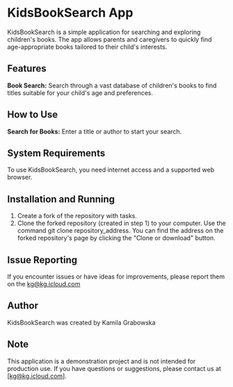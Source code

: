 # KidsBookSearch App

KidsBookSearch is a simple application for searching and exploring children's books. The app allows parents and caregivers to quickly find age-appropriate books tailored to their child's interests.

## Features

**Book Search:** Search through a vast database of children's books to find titles suitable for your child's age and preferences.


## How to Use

**Search for Books:** Enter a title or author to start your search.

## System Requirements

To use KidsBookSearch, you need internet access and a supported web browser.

## Installation and Running

1. Create a fork of the repository with tasks.
2. Clone the forked repository (created in step 1) to your computer. Use the command git clone repository_address. You can find the address on the forked repository's page by clicking the "Clone or download" button.

## Issue Reporting

If you encounter issues or have ideas for improvements, please report them on the kg@kg.icloud.com

## Author

KidsBookSearch was created by Kamila Grabowska 


## Note
 This application is a demonstration project and is not intended for production use.
 If you have questions or suggestions, please contact us at [kg@kg.icloud.com].


